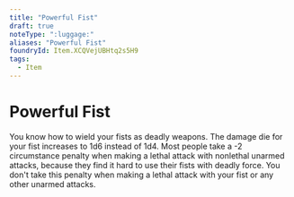 ```yaml
---
title: "Powerful Fist"
draft: true
noteType: ":luggage:"
aliases: "Powerful Fist"
foundryId: Item.XCQVejUBHtq2s5H9
tags:
  - Item
---
```


# Powerful Fist

You know how to wield your fists as deadly weapons. The damage die for your fist increases to 1d6 instead of 1d4. Most people take a -2 circumstance penalty when making a lethal attack with nonlethal unarmed attacks, because they find it hard to use their fists with deadly force. You don't take this penalty when making a lethal attack with your fist or any other unarmed attacks.
